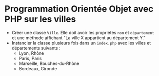 # Programmation Orientée Objet avec PHP sur les villes

- Créer une classe `Ville`. Elle doit avoir les propriétés `nom` et `département` et une méthode affichant "La ville X appartient au département Y."
- Instancier la classe plusieurs fois dans un `index.php` avec les villes et départements suivants : 
  - Lyon, Rhône
  - Paris, Paris
  - Marseille, Bouches-du-Rhône
  - Bordeaux, Gironde
